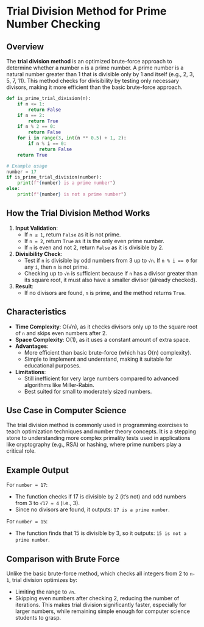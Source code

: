 # Trial Division Method for Prime Number Checking

## Overview
The **trial division method** is an optimized brute-force approach to determine whether a number `n` is a prime number. A prime number is a natural number greater than 1 that is divisible only by 1 and itself (e.g., 2, 3, 5, 7, 11). This method checks for divisibility by testing only necessary divisors, making it more efficient than the basic brute-force approach.

```python
def is_prime_trial_division(n):
    if n <= 1:
        return False
    if n == 2:
        return True
    if n % 2 == 0:
        return False
    for i in range(3, int(n ** 0.5) + 1, 2):
        if n % i == 0:
            return False
    return True

# Example usage
number = 17
if is_prime_trial_division(number):
    print(f"{number} is a prime number")
else:
    print(f"{number} is not a prime number")
```

## How the Trial Division Method Works
1. **Input Validation**:
   - If `n ≤ 1`, return `False` as it is not prime.
   - If `n = 2`, return `True` as it is the only even prime number.
   - If `n` is even and not 2, return `False` as it is divisible by 2.
2. **Divisibility Check**:
   - Test if `n` is divisible by odd numbers from 3 up to `√n`. If `n % i == 0` for any `i`, then `n` is not prime.
   - Checking up to `√n` is sufficient because if `n` has a divisor greater than its square root, it must also have a smaller divisor (already checked).
3. **Result**:
   - If no divisors are found, `n` is prime, and the method returns `True`.





## Characteristics
- **Time Complexity**: O(√n), as it checks divisors only up to the square root of `n` and skips even numbers after 2.
- **Space Complexity**: O(1), as it uses a constant amount of extra space.
- **Advantages**:
  - More efficient than basic brute-force (which has O(n) complexity).
  - Simple to implement and understand, making it suitable for educational purposes.
- **Limitations**:
  - Still inefficient for very large numbers compared to advanced algorithms like Miller-Rabin.
  - Best suited for small to moderately sized numbers.

## Use Case in Computer Science
The trial division method is commonly used in programming exercises to teach optimization techniques and number theory concepts. It is a stepping stone to understanding more complex primality tests used in applications like cryptography (e.g., RSA) or hashing, where prime numbers play a critical role.

## Example Output
For `number = 17`:
- The function checks if 17 is divisible by 2 (it’s not) and odd numbers from 3 to `√17 ≈ 4` (i.e., 3).
- Since no divisors are found, it outputs: `17 is a prime number`.

For `number = 15`:
- The function finds that 15 is divisible by 3, so it outputs: `15 is not a prime number`.

## Comparison with Brute Force
Unlike the basic brute-force method, which checks all integers from 2 to `n-1`, trial division optimizes by:
- Limiting the range to `√n`.
- Skipping even numbers after checking 2, reducing the number of iterations.
This makes trial division significantly faster, especially for larger numbers, while remaining simple enough for computer science students to grasp.